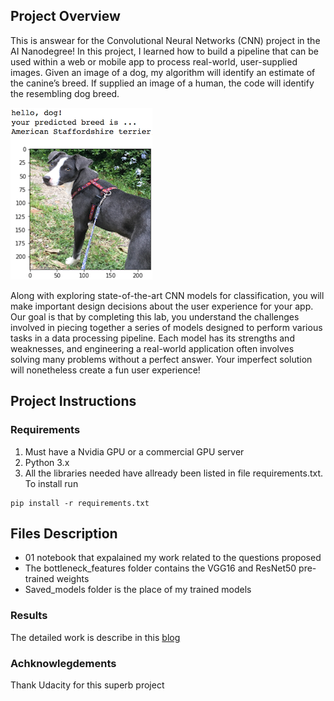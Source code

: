 [//]: # (Image References)

[image1]: ./images/sample_dog_output.png "Sample Output"
[image2]: ./images/vgg16_model.png "VGG-16 Model Keras Layers"
[image3]: ./images/vgg16_model_draw.png "VGG16 Model Figure"


## Project Overview

This is answear for the Convolutional Neural Networks (CNN) project in the AI Nanodegree! In this project, I learned how to build a pipeline that can be used within a web or mobile app to process real-world, user-supplied images.  Given an image of a dog, my algorithm will identify an estimate of the canine’s breed.  If supplied an image of a human, the code will identify the resembling dog breed.  

![Sample Output][image1]

Along with exploring state-of-the-art CNN models for classification, you will make important design decisions about the user experience for your app.  Our goal is that by completing this lab, you understand the challenges involved in piecing together a series of models designed to perform various tasks in a data processing pipeline.  Each model has its strengths and weaknesses, and engineering a real-world application often involves solving many problems without a perfect answer.  Your imperfect solution will nonetheless create a fun user experience!

## Project Instructions
### Requirements
1. Must have a Nvidia GPU or a commercial GPU server
2. Python 3.x
3. All the libraries needed have allready been listed in file requirements.txt. To install run 
```
pip install -r requirements.txt
```

## Files Description
- 01 notebook that expalained my work related to the questions proposed
- The bottleneck_features folder contains the VGG16 and ResNet50 pre-trained weights
- Saved_models folder is the place of my trained models


### Results
The detailed work is describe in this [blog](https://www.blogger.com/blog/post/edit/4032479560346150994/3209975200409911192) 


### Achknowlegdements
Thank Udacity for this superb project

